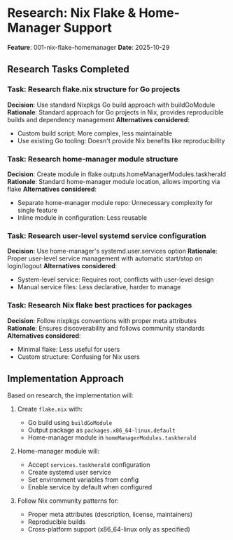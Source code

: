 # Research: Nix Flake & Home-Manager Support

**Feature**: 001-nix-flake-homemanager
**Date**: 2025-10-29

## Research Tasks Completed

### Task: Research flake.nix structure for Go projects

**Decision**: Use standard Nixpkgs Go build approach with buildGoModule
**Rationale**: Standard approach for Go projects in Nix, provides reproducible builds and dependency management
**Alternatives considered**:

- Custom build script: More complex, less maintainable
- Use existing Go tooling: Doesn't provide Nix benefits like reproducibility

### Task: Research home-manager module structure

**Decision**: Create module in flake outputs.homeManagerModules.taskherald
**Rationale**: Standard home-manager module location, allows importing via flake
**Alternatives considered**:

- Separate home-manager module repo: Unnecessary complexity for single feature
- Inline module in configuration: Less reusable

### Task: Research user-level systemd service configuration

**Decision**: Use home-manager's systemd.user.services option
**Rationale**: Proper user-level service management with automatic start/stop on login/logout
**Alternatives considered**:

- System-level service: Requires root, conflicts with user-level design
- Manual service files: Less declarative, harder to manage

### Task: Research Nix flake best practices for packages

**Decision**: Follow nixpkgs conventions with proper meta attributes
**Rationale**: Ensures discoverability and follows community standards
**Alternatives considered**:

- Minimal flake: Less useful for users
- Custom structure: Confusing for Nix users

## Implementation Approach

Based on research, the implementation will:

1. Create `flake.nix` with:

   - Go build using `buildGoModule`
   - Output package as `packages.x86_64-linux.default`
   - Home-manager module in `homeManagerModules.taskherald`

2. Home-manager module will:

   - Accept `services.taskherald` configuration
   - Create systemd user service
   - Set environment variables from config
   - Enable service by default when configured

3. Follow Nix community patterns for:
   - Proper meta attributes (description, license, maintainers)
   - Reproducible builds
   - Cross-platform support (x86_64-linux only as specified)

